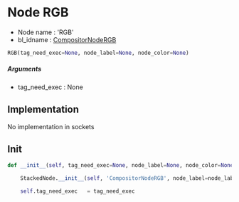 # Node RGB

- Node name : 'RGB'
- bl_idname : [CompositorNodeRGB](https://docs.blender.org/api/current/bpy.types.CompositorNodeRGB.html)


``` python
RGB(tag_need_exec=None, node_label=None, node_color=None)
```
##### Arguments

- tag_need_exec : None

## Implementation

No implementation in sockets

## Init

``` python
def __init__(self, tag_need_exec=None, node_label=None, node_color=None):

    StackedNode.__init__(self, 'CompositorNodeRGB', node_label=node_label, node_color=node_color)

    self.tag_need_exec   = tag_need_exec
```
